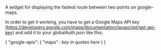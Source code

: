 A widget for displaying the fastest route between two points on google-maps.

In order to get it working, you have to get a Google Maps API key (https://developers.google.com/maps/documentation/javascript/get-api-key) and add it to your globalAuth.json like this:

{
  "google-apis": {
        "maps" : _key in quotes here_
    }
}
